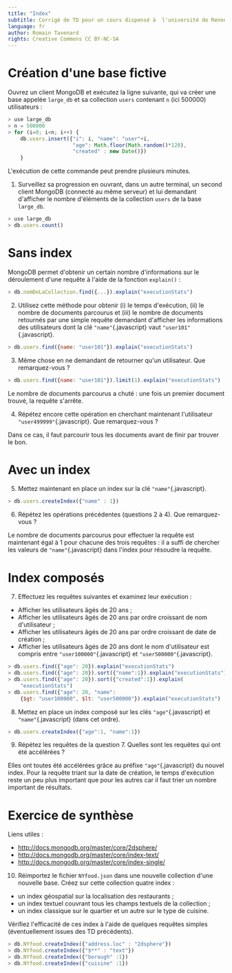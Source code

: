 ```yaml
---
title: "Index"
subtitle: Corrigé de TD pour un cours dispensé à  l'université de Rennes 2
language: fr
author: Romain Tavenard
rights: Creative Commons CC BY-NC-SA
---
```


# Création d'une base fictive
Ouvrez un client MongoDB et exécutez la ligne suivante, qui va créer une base appelée `large_db` et sa collection `users` contenant `n` (ici 500000) utilisateurs :

```javascript
> use large_db
> n = 500000
> for (i=0; i<n; i++) {
    db.users.insert({"i": i, "name": "user"+i,
                     "age": Math.floor(Math.random()*120),
                     "created" : new Date()})
    }
```

L'exécution de cette commande peut prendre plusieurs minutes.

1. Surveillez sa progression en ouvrant, dans un autre terminal, un second client MongoDB (connecté au même serveur) et lui demandant d'afficher le nombre d'éléments de la collection `users` de la base `large_db`.

```javascript
> use large_db
> db.users.count()
```

# Sans index

MongoDB permet d'obtenir un certain nombre d'informations sur le déroulement d'une requête à l'aide de la fonction `explain()` :

```javascript
> db.nomDeLaCollection.find({...}).explain("executionStats")
```

2. Utilisez cette méthode pour obtenir (i) le temps d'exécution, (ii) le nombre de documents parcourus et (iii) le nombre de documents retournés par une simple requête demandant d'afficher les informations des utilisateurs dont la clé `"name"`{.javascript} vaut `"user101"`{.javascript}.

```javascript
> db.users.find({name: "user101"}).explain("executionStats")
```

3. Même chose en ne demandant de retourner qu'un utilisateur. Que remarquez-vous ?

```javascript
> db.users.find({name: "user101"}).limit(1).explain("executionStats")
```

Le nombre de documents parcourus a chuté : une fois un premier document trouvé, la requête s'arrête.

4. Répétez encore cette opération en cherchant maintenant l'utilisateur `"user499999"`{.javascript}. Que remarquez-vous ?

Dans ce cas, il faut parcourir tous les documents avant de finir par trouver le bon.

# Avec un index

5. Mettez maintenant en place un index sur la clé `"name"`{.javascript}.

```javascript
> db.users.createIndex({"name" : 1})
```

6. Répétez les opérations précédentes (questions 2 à 4). Que remarquez-vous ?

Le nombre de documents parcourus pour effectuer la requête est maintenant égal à 1 pour chacune des trois requêtes : il a suffi de chercher les valeurs de `"name"`{.javascript} dans l'index pour résoudre la requête.

# Index composés

7. Effectuez les requêtes suivantes et examinez leur exécution :

* Afficher les utilisateurs âgés de 20 ans ;
* Afficher les utilisateurs âgés de 20 ans par ordre croissant de nom d'utilisateur ;
* Afficher les utilisateurs âgés de 20 ans par ordre croissant de date de création ;
* Afficher les utilisateurs âgés de 20 ans dont le nom d'utilisateur est compris entre `"user100000"`{.javascript} et `"user500000"`{.javascript}.

```javascript
> db.users.find({"age": 20}).explain("executionStats")
> db.users.find({"age": 20}).sort({"name":1}).explain("executionStats")
> db.users.find({"age": 20}).sort({"created":1}).explain(
    "executionStats")
> db.users.find({"age": 20, "name":
    {$gt: "user100000", $lt: "user500000"}).explain("executionStats")
```

8. Mettez en place un index composé sur les clés `"age"`{.javascript} et `"name"`{.javascript} (dans cet ordre).

```javascript
> db.users.createIndex({"age":1, "name":1})
```

9. Répétez les requêtes de la question 7. Quelles sont les requêtes qui ont été accélérées ?

Elles ont toutes été accélérées grâce au préfixe `"age"`{.javascript} du nouvel index. Pour la requête triant sur la date de création, le temps d'exécution reste un peu plus important que pour les autres car il faut trier un nombre important de résultats.

# Exercice de synthèse

Liens utiles :

* <http://docs.mongodb.org/master/core/2dsphere/>
* <http://docs.mongodb.org/master/core/index-text/>
* <http://docs.mongodb.org/master/core/index-single/>

10. Réimportez le fichier `NYfood.json` dans une nouvelle collection d'une nouvelle base. Créez sur cette collection quatre index :

* un index géospatial sur la localisation des restaurants ;
* un index textuel couvrant tous les champs textuels de la collection ;
* un index classique sur le quartier et un autre sur le type de cuisine.

Vérifiez l'efficacité de ces index à l'aide de quelques requêtes simples (éventuellement issues des TD précédents).

```javascript
> db.NYfood.createIndex({"address.loc" : "2dsphere"})
> db.NYfood.createIndex({"$**" : "text"})
> db.NYfood.createIndex({"borough" :1})
> db.NYfood.createIndex({"cuisine" :1})
```
